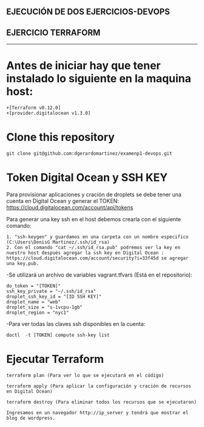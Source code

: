## EJECUCIÓN DE DOS EJERCICIOS-DEVOPS

## EJERCICIO TERRAFORM
------------------------------------------------------------------------------------------------------------------------------------------------------------------------------------
# Antes de iniciar hay que tener instalado lo siguiente en la maquina host:
    +[Terraform v0.12.0]
    +[provider.digitalocean v1.3.0]

# Clone this repository
```
git clone git@github.com:dgerardomartinez/examenp1-devops.git
```
# Token Digital Ocean y SSH KEY

Para provisionar aplicaciones y cración de droplets se debe tener una cuenta en Digital Ocean y generar el TOKEN: https://cloud.digitalocean.com/account/api/tokens 

Para generar una key ssh en el host debemos crearla con el siguiente comando:

    1. "ssh-keygen" y guardamos en una carpeta con un nombre especifico (C:\Users\DenisG Martinez/.ssh/id_rsa)
    2. Con el comando "cat ~/.ssh/id_rsa.pub" podremos ver la key en nuestro host después agregar la ssh key en Digital Ocean : https://cloud.digitalocean.com/account/security?i=33f45d se agregar una key.pub.


-Se utilizará un archivo de variables vagrant.tfvars (Está en el repositorio):

    do_token = "[TOKEN]"
    ssh_key_private = "~/.ssh/id_rsa"
    droplet_ssh_key_id = "[ID SSH KEY]"
    droplet_name = "web"
    droplet_size = "s-1vcpu-1gb"
    droplet_region = "nyc1"

-Para ver todas las claves ssh disponibles en la cuenta:

    doctl  -t [TOKEN] compute ssh-key list

# Ejecutar Terraform

    terraform plan (Para ver lo que se ejecutará en el código)

    terraform apply (Para aplicar la configuración y cración de recursos en Digital Ocean)

    terraform destroy (Para eliminar todos los recursos que se ejecutaron)

    Ingresamos en un navegador http://ip_server y tendrá que mostrar el blog de wordpress.






